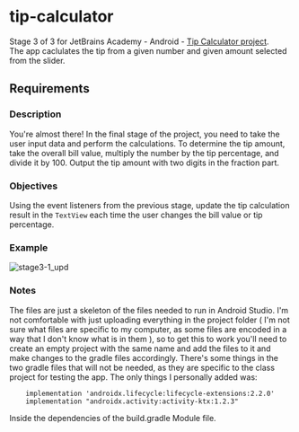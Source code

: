 # tip-calculator
Stage 3 of 3 for JetBrains Academy - Android - [Tip Calculator project](https://hyperskill.org/projects/158/stages/825/implement).       
The app caclulates the tip from a given number and given amount selected from the slider.
## Requirements
### Description
You're almost there! In the final stage of the project, you need to take the user input data and perform the calculations. To determine the tip amount, take the overall bill value, multiply the number by the tip percentage, and divide it by 100. Output the tip amount with two digits in the fraction part.
### Objectives
Using the event listeners from the previous stage, update the tip calculation result in the `TextView` each time the user changes the bill value or tip percentage.
### Example
![stage3-1_upd](https://user-images.githubusercontent.com/64429863/125490174-5831a51c-8b8b-4200-a0b7-b75016de8e9c.gif)
### Notes
The files are just a skeleton of the files needed to run in Android Studio. I'm not comfortable with just uploading everything in the project folder ( I'm not sure what files are specific to my computer, as some files are encoded in a way that I don't know what is in them ), so to get this to work you'll need to create an empty project with the same name and add the files to it and make changes to the gradle files accordingly. There's some things in the two gradle files that will not be needed, as they are specific to the class project for testing the app. The only things I personally added was:
```
    implementation 'androidx.lifecycle:lifecycle-extensions:2.2.0'
    implementation "androidx.activity:activity-ktx:1.2.3"
```
Inside the dependencies of the build.gradle Module file.
